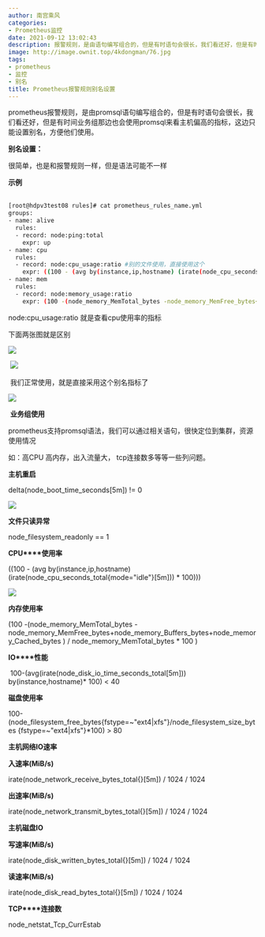 ```yaml
---
author: 南宫乘风
categories:
- Prometheus监控
date: 2021-09-12 13:02:43
description: 报警规则，是由语句编写组合的，但是有时语句会很长，我们看还好，但是有时间业务组那边也会使用来看主机偏高的指标，这边只能设置别名，方便他们使用。别名设置：很简单，也是和报警规则一样，但是语法可能不一样示。。。。。。。
image: http://image.ownit.top/4kdongman/76.jpg
tags:
- prometheus
- 监控
- 别名
title: Prometheus报警规则别名设置
---
```


<!--more-->

prometheus报警规则，是由promsql语句编写组合的，但是有时语句会很长，我们看还好，但是有时间业务组那边也会使用promsql来看主机偏高的指标，这边只能设置别名，方便他们使用。

**别名设置：**

很简单，也是和报警规则一样，但是语法可能不一样

**示例**  
 

```bash
[root@hdpv3test08 rules]# cat prometheus_rules_name.yml 
groups:
- name: alive
  rules:
  - record: node:ping:total 
    expr: up 
- name: cpu
  rules:
  - record: node:cpu_usage:ratio #别的文件使用，直接使用这个
    expr: ((100 - (avg by(instance,ip,hostname) (irate(node_cpu_seconds_total{mode="idle"}[5m])) * 100))) 
- name: mem
  rules:
  - record: node:memory_usage:ratio
    expr: (100 -(node_memory_MemTotal_bytes -node_memory_MemFree_bytes+node_memory_Buffers_bytes+node_memory_Cached_bytes ) / node_memory_MemTotal_bytes * 100 )
```

node:cpu\_usage:ratio 就是查看cpu使用率的指标

下面两张图就是区别

![](http://image.ownit.top/csdn/20210912125819832.png)

 ![](http://image.ownit.top/csdn/20210912125903402.png)

 我们正常使用，就是直接采用这个别名指标了

![](http://image.ownit.top/csdn/20210912130017467.png)

 **业务组使用**

prometheus支持promsql语法，我们可以通过相关语句，很快定位到集群，资源使用情况

如：高CPU 高内存，出入流量大， tcp连接数多等等一些列问题。

**主机重启**

delta\(node\_boot\_time\_seconds\[5m\]\) \!= 0

![](http://image.ownit.top/csdn/20210912130137384.png)

**文件只读异常**

node\_filesystem\_readonly == 1

**CPU****使用率**

\(\(100 \- \(avg by\(instance,ip,hostname\) \(irate\(node\_cpu\_seconds\_total\{mode="idle"\}\[5m\]\)\) \* 100\)\)\)

![](http://image.ownit.top/csdn/20210912130137433.png)

**内存使用率**

\(100 \-\(node\_memory\_MemTotal\_bytes \-node\_memory\_MemFree\_bytes+node\_memory\_Buffers\_bytes+node\_memory\_Cached\_bytes \) / node\_memory\_MemTotal\_bytes \* 100 \)

**IO****性能**

 100-\(avg\(irate\(node\_disk\_io\_time\_seconds\_total\[5m\]\)\) by\(instance,hostname\)\* 100\) \< 40

**磁盘使用率**

100-\(node\_filesystem\_free\_bytes\{fstype=\~"ext4|xfs"\}/node\_filesystem\_size\_bytes \{fstype=\~"ext4|xfs"\}\*100\) > 80

**主机网络IO速率**

**入速率\(MiB/s\)**

irate\(node\_network\_receive\_bytes\_total\{\}\[5m\]\) / 1024 / 1024

**出速率\(MiB/s\)**

irate\(node\_network\_transmit\_bytes\_total\{\}\[5m\]\) / 1024 / 1024

**主机磁盘IO**

**写速率\(MiB/s\)**

irate\(node\_disk\_written\_bytes\_total\{\}\[5m\]\) / 1024 / 1024

**读速率\(MiB/s\)**

irate\(node\_disk\_read\_bytes\_total\{\}\[5m\]\) / 1024 / 1024

**TCP****连接数**

node\_netstat\_Tcp\_CurrEstab